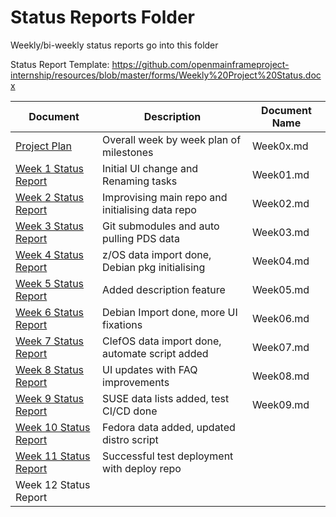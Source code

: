 # Status Reports Folder
Weekly/bi-weekly status reports go into this folder

Status Report Template: https://github.com/openmainframeproject-internship/resources/blob/master/forms/Weekly%20Project%20Status.docx

| Document | Description | Document Name |
|---|---|---|
| [Project Plan](project_plan.md) | Overall week by week plan of milestones | Week0x.md |
| [Week 1 Status Report](reports/Week01.md) | Initial UI change and Renaming tasks | Week01.md | 
| [Week 2 Status Report](reports/Week02.md) | Improvising main repo and initialising data repo | Week02.md |
| [Week 3 Status Report](reports/Week03.md) | Git submodules and auto pulling PDS data | Week03.md |
| [Week 4 Status Report](reports/Week04.md) | z/OS data import done, Debian pkg initialising | Week04.md |
| [Week 5 Status Report](reports/Week05.md) | Added description feature | Week05.md |
| [Week 6 Status Report](reports/Week06.md) | Debian Import done, more UI fixations | Week06.md |
| [Week 7 Status Report](reports/Week07.md) | ClefOS data import done, automate script added | Week07.md |
| [Week 8 Status Report](reports/Week08.md) | UI updates with FAQ improvements | Week08.md |
| [Week 9 Status Report](reports/Week09.md) | SUSE data lists added, test CI/CD done | Week09.md |
| [Week 10 Status Report](reports/Week10.md) | Fedora data added, updated distro script | |
| [Week 11 Status Report](reports/Week11.md) | Successful test deployment with deploy repo | |
| Week 12 Status Report | | |
